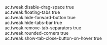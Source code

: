 uc.tweak.disable-drag-space	true	
uc.tweak.floating-tabs	true	
uc.tweak.hide-forward-button	true	
uc.tweak.hide-tabs-bar	true	
uc.tweak.remove-tab-separators	true	
uc.tweak.rounded-corners	true	
uc.tweak.show-tab-close-button-on-hover	true